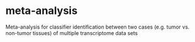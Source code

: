 # meta-analysis
Meta-analysis for classifier identification between two cases (e.g. tumor vs. non-tumor tissues) of multiple transcriptome data sets
